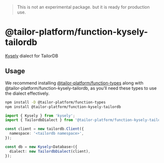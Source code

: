 > This is not an experimental package. but it is ready for production use.

# @tailor-platform/function-kysely-tailordb

[Kysely](https://github.com/kysely-org/kysely) dialect for TailorDB

## Usage

We recommend installing [@tailor-platform/function-types](https://www.npmjs.com/package/@tailor-platform/function-types) along with @tailor-platform/function-kysely-tailordb, as you’ll need these types to use the dialect effectively.

```sh
npm install -D @tailor-platform/function-types
npm install @tailor-platform/function-kysely-tailordb
```

```typescript
import { Kysely } from 'kysely';
import { TailordbDialect } from '@tailor-platform/function-kysely-tailordb';

const client = new tailordb.Client({
  namespace: '<tailordb namespace>',
});

const db = new Kysely<Database>({
  dialect: new TailordbDialect(client),
});
```
